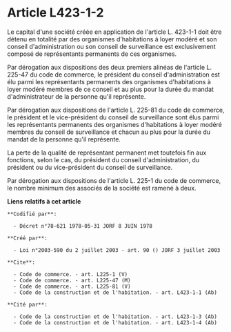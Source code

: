 # Article L423-1-2

Le capital d'une société créée en application de l'article L. 423-1-1 doit être détenu en totalité par des organismes
d'habitations à loyer modéré et son conseil d'administration ou son conseil de surveillance est exclusivement composé de
représentants permanents de ces organismes.

Par dérogation aux dispositions des deux premiers alinéas de l'article L. 225-47 du code de commerce, le président du conseil
d'administration est élu parmi les représentants permanents des organismes d'habitations à loyer modéré membres de ce conseil
et au plus pour la durée du mandat d'administrateur de la personne qu'il représente.

Par dérogation aux dispositions de l'article L. 225-81 du code de commerce, le président et le vice-président du conseil de
surveillance sont élus parmi les représentants permanents des organismes d'habitations à loyer modéré membres du conseil de
surveillance et chacun au plus pour la durée du mandat de la personne qu'il représente.

La perte de la qualité de représentant permanent met toutefois fin aux fonctions, selon le cas, du président du conseil
d'administration, du président ou du vice-président du conseil de surveillance.

Par dérogation aux dispositions de l'article L. 225-1 du code de commerce, le nombre minimum des associés de la société est
ramené à deux.

**Liens relatifs à cet article**

	**Codifié par**:

	  - Décret n°78-621 1978-05-31 JORF 8 JUIN 1978

	**Créé par**:

	  - Loi n°2003-590 du 2 juillet 2003 - art. 90 () JORF 3 juillet 2003

	**Cite**:

	  - Code de commerce. - art. L225-1 (V)
	  - Code de commerce. - art. L225-47 (M)
	  - Code de commerce. - art. L225-81 (V)
	  - Code de la construction et de l'habitation. - art. L423-1-1 (Ab)

	**Cité par**:

	  - Code de la construction et de l'habitation. - art. L423-1-3 (Ab)
	  - Code de la construction et de l'habitation. - art. L423-1-4 (Ab)
